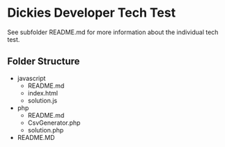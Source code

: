 # Dickies Developer Tech Test

See subfolder README.md for more information about the individual tech test.

## Folder Structure
- javascript
  - README.md
  - index.html
  - solution.js
- php
  - README.md
  - CsvGenerator.php
  - solution.php
- README.MD
